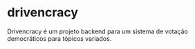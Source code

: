 # drivencracy

Drivencracy é um projeto backend para um sistema de votação democráticos para tópicos variados. 
